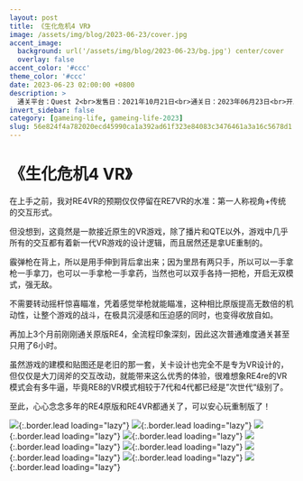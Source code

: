 ```yaml
---
layout: post
title: 《生化危机4 VR》
image: /assets/img/blog/2023-06-23/cover.jpg
accent_image: 
  background: url('/assets/img/blog/2023-06-23/bg.jpg') center/cover
  overlay: false
accent_color: '#ccc'
theme_color: '#ccc'
date: 2023-06-23 02:00:00 +0800
description: >
  通关平台：Quest 2<br>发售日：2021年10月21日<br>通关日：2023年06月23日<br>开发商：Capcom & Armature Studio<br>发行商：Oculus Studios
invert_sidebar: false
category: [gameing-life, gameing-life-2023]
slug: 56e824f4a782020ecd45990ca1a392ad61f323e84083c3476461a3a16c5678d1
---
```


# 《生化危机4 VR》

在上手之前，我对RE4VR的预期仅仅停留在RE7VR的水准：第一人称视角+传统的交互形式。

但没想到，这竟然是一款接近原生的VR游戏，除了播片和QTE以外，游戏中几乎所有的交互都有着新一代VR游戏的设计逻辑，而且居然还是拿UE重制的。

霰弹枪在背上，所以是用手伸到背后拿出来；因为里昂有两只手，所以可以一手拿枪一手拿刀，也可以一手拿枪一手拿药，当然也可以双手各持一把枪，开启无双模式，强无敌。

不需要转动摇杆惊喜瞄准，凭着感觉举枪就能瞄准，这种相比原版提高无数倍的机动性，让整个游戏的战斗，在极具沉浸感和压迫感的同时，也变得收放自如。

再加上3个月前刚刚通关原版RE4，全流程印象深刻，因此这次普通难度通关甚至只用了6小时。

虽然游戏的建模和贴图还是老旧的那一套，关卡设计也完全不是专为VR设计的，但仅仅是大刀阔斧的交互改动，就能带来这么优秀的体验，很难想象RE4re的VR模式会有多牛逼，毕竟RE8的VR模式相较于7代和4代都已经是”次世代“级别了。

至此，心心念念多年的RE4原版和RE4VR都通关了，可以安心玩重制版了！

![](/assets/img/blog/2023-06-23/1.jpg){:.border.lead loading="lazy"}
![](/assets/img/blog/2023-06-23/2.jpg){:.border.lead loading="lazy"}
![](/assets/img/blog/2023-06-23/3.jpg){:.border.lead loading="lazy"}
![](/assets/img/blog/2023-06-23/4.jpg){:.border.lead loading="lazy"}
![](/assets/img/blog/2023-06-23/5.jpg){:.border.lead loading="lazy"}
![](/assets/img/blog/2023-06-23/6.jpg){:.border.lead loading="lazy"}
![](/assets/img/blog/2023-06-23/7.jpg){:.border.lead loading="lazy"}
![](/assets/img/blog/2023-06-23/8.jpg){:.border.lead loading="lazy"}
![](/assets/img/blog/2023-06-23/9.jpg){:.border.lead loading="lazy"}